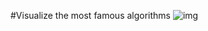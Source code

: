 #Visualize the most famous algorithms 
![img](https://media.giphy.com/media/LHZyixOnHwDDy/giphy.gif)